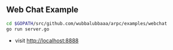 ## Web Chat Example

```sh
cd $GOPATH/src/github.com/wubbalubbaaa/arpc/examples/webchat
go run server.go
```
- visit [http://localhost:8888](http://localhost:8888)
